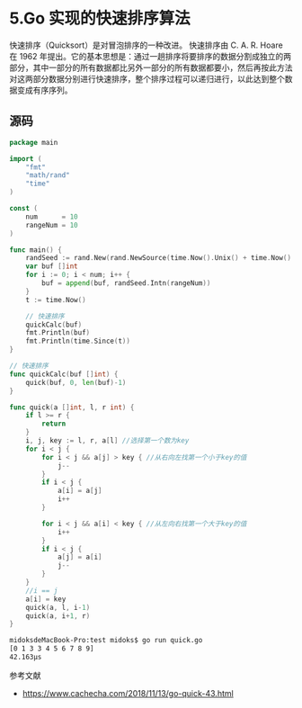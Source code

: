 # 5.Go 实现的快速排序算法

快速排序（Quicksort）是对冒泡排序的一种改进。 快速排序由 C. A. R. Hoare 在 1962 年提出。它的基本思想是：通过一趟排序将要排序的数据分割成独立的两部分，其中一部分的所有数据都比另外一部分的所有数据都要小，然后再按此方法对这两部分数据分别进行快速排序，整个排序过程可以递归进行，以此达到整个数据变成有序序列。

## 源码

```go
package main

import (
    "fmt"
    "math/rand"
    "time"
)

const (
    num      = 10
    rangeNum = 10
)

func main() {
    randSeed := rand.New(rand.NewSource(time.Now().Unix() + time.Now().UnixNano()))
    var buf []int
    for i := 0; i < num; i++ {
        buf = append(buf, randSeed.Intn(rangeNum))
    }
    t := time.Now()

    // 快速排序
    quickCalc(buf)
    fmt.Println(buf)
    fmt.Println(time.Since(t))
}

// 快速排序
func quickCalc(buf []int) {
    quick(buf, 0, len(buf)-1)
}

func quick(a []int, l, r int) {
    if l >= r {
        return
    }
    i, j, key := l, r, a[l] //选择第一个数为key
    for i < j {
        for i < j && a[j] > key { //从右向左找第一个小于key的值
            j--
        }
        if i < j {
            a[i] = a[j]
            i++
        }

        for i < j && a[i] < key { //从左向右找第一个大于key的值
            i++
        }
        if i < j {
            a[j] = a[i]
            j--
        }
    }
    //i == j
    a[i] = key
    quick(a, l, i-1)
    quick(a, i+1, r)
}

```

```sh
midoksdeMacBook-Pro:test midoks$ go run quick.go
[0 1 3 3 4 5 6 7 8 9]
42.163µs
```

参考文献

- https://www.cachecha.com/2018/11/13/go-quick-43.html
